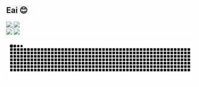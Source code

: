 ## Eai 😊 
<div>
  <a href="https://github.com/gabibizy">
  <img height="180em" src="https://github-readme-stats.vercel.app/api?username=gabibizy&show_icons=true&theme=dracula&include_all_commits=true&count_private=true"/>
  <img height="180em" src="https://github-readme-stats.vercel.app/api/top-langs/?username=gabibizy&layout=compact&langs_count=7&theme=dracula"/>
</div>
<div>
  <a href="https://www.linkedin.com/in/gabriela-maria/" target="_blank"><img src="https://img.shields.io/badge/-LinkedIn-%230077B5?style=for-the-badge&logo=linkedin&logoColor=white" target="_blank"></a>
  <a href="http://instagram.com/gabibizy" target="_blank"><img src="https://img.shields.io/badge/-Instagram-%23E4405F?style=for-the-badge&logo=instagram&logoColor=white" target="_blank"></a>
 
  ![Snake animation](https://github.com/gabibizy/gabibizy/blob/output/github-contribution-grid-snake.svg)
  
</div>
